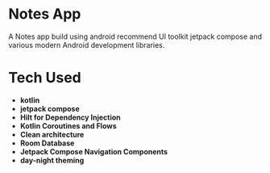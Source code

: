 # Notes App

A Notes app build using android recommend UI toolkit jetpack compose and various modern Android development libraries.

# Tech Used

- **kotlin**
- **jetpack compose**
- **Hilt for Dependency Injection**
- **Kotlin Coroutines and Flows**
- **Clean architecture**
- **Room Database**
- **Jetpack Compose Navigation Components**
- **day-night theming**
